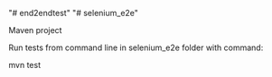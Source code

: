 "# end2endtest" 
"# selenium_e2e"

Maven project


Run tests from command line in selenium_e2e folder with command:

mvn test
